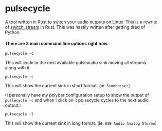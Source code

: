 # pulsecycle
A tool written in Rust to switch your audio outputs on Linux. This is a rewrite of [switch_stream](https://github.com/Cightline/switch_stream) in Rust. This was hastily written after getting tired of Python. 

#### There are 3 main command line options right now. 

 ```pulsecycle -c```

 This will cycle to the next available pulseaudio sink moving all streams along with it.
 
`pulsecycle -s`

 This will show the current sink in short format. (ie: `Sennheiser`)
 
 (I personally have my polybar configuration setup to show the output of `puslecycle -c` and when I click on it pulsecycle cycles to the next audio output.)
 
 
`pulsecycle -l`

This will show the current sink in long format. (ie: `USB Audio Analog Stereo`)
